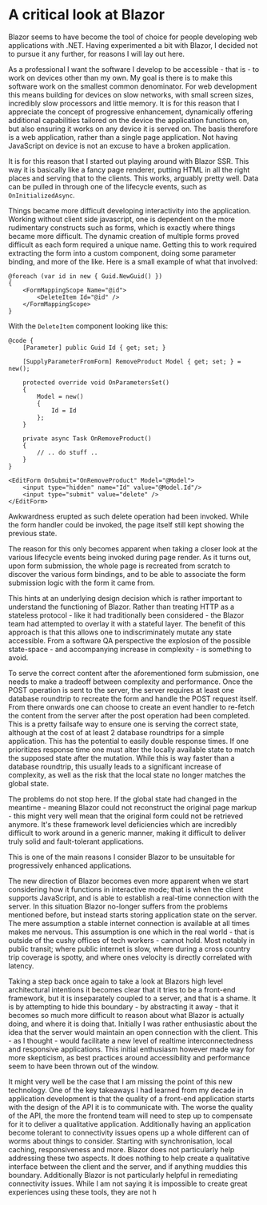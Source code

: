 A critical look at Blazor
================

Blazor seems to have become the tool of choice for people developing web applications with .NET. Having experimented a bit with Blazor, I decided not to pursue it any further, for reasons I will lay out here.

As a professional I want the software I develop to be accessible - that is - to work on devices other than my own. My goal is there is to make this software work on the smallest common denominator. For web development this means building for devices on slow networks, with small screen sizes, incredibly slow processors and little memory. It is for this reason that I appreciate the concept of progressive enhancement, dynamically offering additional capabilities tailored on the device the application functions on, but also ensuring it works on any device it is served on. The basis therefore is a web application, rather than a single page application. Not having JavaScript on device is not an excuse to have a broken application.

It is for this reason that I started out playing around with Blazor SSR. This way it is basically like a fancy page renderer, putting HTML in all the right places and serving that to the clients. This works, arguably pretty well. Data can be pulled in through one of the lifecycle events, such as `OnInitializedAsync`.

Things became more difficult developing interactivity into the application. Working without client side javascript, one is dependent on the more rudimentary constructs such as forms, which is exactly where things became more difficult. The dynamic creation of multiple forms proved difficult as each form required a unique name. Getting this to work required extracting the form into a custom component, doing some parameter binding, and more of the like. Here is a small example of what that involved:

```cshtml
@foreach (var id in new { Guid.NewGuid() })
{    
    <FormMappingScope Name="@id">
        <DeleteItem Id="@id" />
    </FormMappingScope>
}
```

With the `DeleteItem` component looking like this:

```cshtml
@code {
    [Parameter] public Guid Id { get; set; }

    [SupplyParameterFromForm] RemoveProduct Model { get; set; } = new();

    protected override void OnParametersSet()
    {
        Model = new()
        {
            Id = Id
        };
    }

    private async Task OnRemoveProduct()
    {
        // .. do stuff ..
    }
}

<EditForm OnSubmit="OnRemoveProduct" Model="@Model">
    <input type="hidden" name="Id" value="@Model.Id"/>
    <input type="submit" value="delete" />
</EditForm>
```

Awkwardness erupted as such delete operation had been invoked. While the form handler could be invoked, the page itself still kept showing the previous state.

The reason for this only becomes apparent when taking a closer look at the various lifecycle events being invoked during page render. As it turns out, upon form submission, the whole page is recreated from scratch to discover the various form bindings, and to be able to associate the form submission logic with the form it came from.

This hints at an underlying design decision which is rather important to understand the functioning of Blazor. Rather than treating HTTP as a stateless protocol - like it had traditionally been considered - the Blazor team had attempted to overlay it with a stateful layer. The benefit of this approach is that this allows one to indiscriminately mutate any state accessible. From a software QA perspective the explosion of the possible state-space - and accompanying increase in complexity - is something to avoid.

To serve the correct content after the aforementioned form submission, one needs to make a tradeoff between complexity and performance. Once the POST operation is sent to the server, the server requires at least one database roundtrip to recreate the form and handle the POST request itself. From there onwards one can choose to create an event handler to re-fetch the content from the server after the post operation had been completed. This is a pretty failsafe way to ensure one is serving the correct state, although at the cost of at least 2 database roundtrips for a simple application. This has the potential to easily double response times. If one prioritizes response time one must alter the locally available state to match the supposed state after the mutation. While this is way faster than a database roundtrip, this usually leads to a significant increase of complexity, as well as the risk that the local state no longer matches the global state.

The problems do not stop here. If the global state had changed in the meantime - meaning Blazor could not reconstruct the original page markup - this might very well mean that the original form could not be retrieved anymore. It's these framework level deficiencies which are incredibly difficult to work around in a generic manner, making it difficult to deliver truly solid and fault-tolerant applications.

This is one of the main reasons I consider Blazor to be unsuitable for progressively enhanced applications.


The new direction of Blazor becomes even more apparent when we start considering how it functions in interactive mode; that is when the client supports JavaScript, and is able to establish a real-time connection with the server. In this situation Blazor no-longer suffers from the problems mentioned before, but instead starts storing application state on the server. The mere assumption a stable internet connection is available at all times makes me nervous. This assumption is one which in the real world - that is outside of the cushy offices of tech workers - cannot hold. Most notably in public transit; where public internet is slow, where during a cross country trip coverage is spotty, and where ones velocity is directly correlated with latency.

Taking a step back once again to take a look at Blazors high level architectural intentions it becomes clear that it tries to be a front-end framework, but it is inseparately coupled to a server, and that is a shame. It is by attempting to hide this boundary - by abstracting it away - that it becomes so much more difficult to reason about what Blazor is actually doing, and where it is doing that. Initially I was rather enthusiastic about the idea that the server would maintain an open connection with the client. This - as I thought - would facilitate a new level of realtime interconnectedness and responsive applications. This initial enthusiasm however made way for more skepticism, as best practices around accessibility and performance seem to have been thrown out of the window.


It might very well be the case that I am missing the point of this new technology. One of the key takeaways I had learned from my decade in application development is that the quality of a front-end application starts with the design of the API it is to communicate with. The worse the quality of the API, the more the frontend team will need to step up to compensate for it to deliver a qualitative application. Additionally having an application become tolerant to connectivity issues opens up a whole different can of worms about things to consider. Starting with synchronisation, local caching, responsiveness and more. Blazor does not particularly help addressing these two aspects. It does nothing to help create a qualitative interface between the client and the server, and if anything muddies this boundary. Additionally Blazor is not particularly helpful in remediating connectivity issues. While I am not saying it is impossible to create great experiences using these tools, they are not h